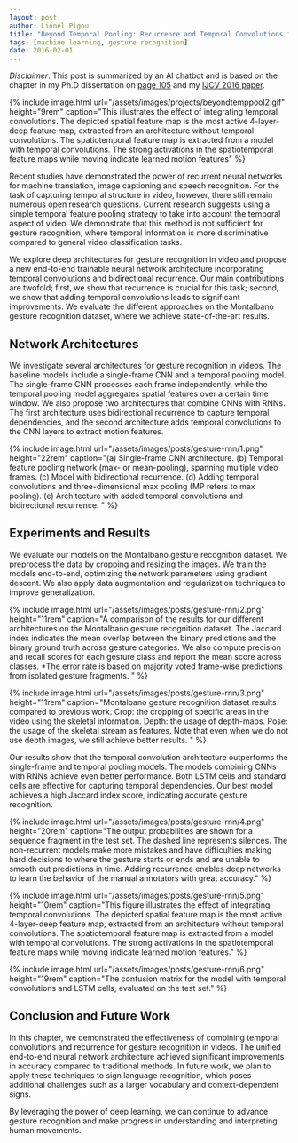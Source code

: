 ```yaml
---
layout: post
author: Lionel Pigou
title: "Beyond Temporal Pooling: Recurrence and Temporal Convolutions for Gesture Recognition in Video"
tags: [machine learning, gesture recognition]
date: 2016-02-01
---
```


_Disclaimer_: This post is summarized by an AI chatbot and is based on the chapter in my Ph.D dissertation on [page 105](/assets/phd-lionelpigou.pdf#page=105) and my [IJCV 2016 paper](https://arxiv.org/pdf/1506.01911.pdf). 

{% include image.html url="/assets/images/projects/beyondtemppool2.gif" height="9rem"
    caption="This illustrates the
effect of integrating temporal convolutions. The depicted
spatial feature map is the most active 4-layer-deep feature
map, extracted from an architecture without temporal convolutions. The spatiotemporal feature map is extracted
from a model with temporal convolutions. The strong activations in the spatiotemporal feature maps while moving
indicate learned motion features" %}

Recent studies have demonstrated the power of recurrent neural networks for machine
translation, image captioning and speech recognition. For the task of capturing temporal
structure in video, however, there still remain numerous open research questions. Current
research suggests using a simple temporal feature pooling strategy to take into account the
temporal aspect of video. We demonstrate that this method is not sufficient for gesture
recognition, where temporal information is more discriminative compared to general video
classification tasks. 

We explore deep architectures for gesture recognition in video and
propose a new end-to-end trainable neural network architecture incorporating temporal
convolutions and bidirectional recurrence. Our main contributions are twofold; first,
we show that recurrence is crucial for this task; second, we show that adding temporal
convolutions leads to significant improvements. We evaluate the different approaches on
the Montalbano gesture recognition dataset, where we achieve state-of-the-art results.

## Network Architectures

We investigate several architectures for gesture recognition in videos. The baseline models include a single-frame CNN and a temporal pooling model. The single-frame CNN processes each frame independently, while the temporal pooling model aggregates spatial features over a certain time window. We also propose two architectures that combine CNNs with RNNs. The first architecture uses bidirectional recurrence to capture temporal dependencies, and the second architecture adds temporal convolutions to the CNN layers to extract motion features.

{% include image.html url="/assets/images/posts/gesture-rnn/1.png"  height="22rem" 
    caption="(a) Single-frame CNN architecture. (b) Temporal feature pooling network (max- or
mean-pooling), spanning multiple video frames. (c) Model
with bidirectional recurrence. (d) Adding temporal convolutions and three-dimensional max pooling (MP refers
to max pooling). (e) Architecture with added temporal
convolutions and bidirectional recurrence.
" %}

## Experiments and Results

We evaluate our models on the Montalbano gesture recognition dataset. We preprocess the data by cropping and resizing the images. We train the models end-to-end, optimizing the network parameters using gradient descent. We also apply data augmentation and regularization techniques to improve generalization.

{% include image.html url="/assets/images/posts/gesture-rnn/2.png"  height="11rem" 
    caption="A comparison of the results for our different architectures on the Montalbano
gesture recognition dataset. The Jaccard index indicates the mean overlap between the binary
predictions and the binary ground truth across gesture categories. We also compute precision
and recall scores for each gesture class and report the mean score across classes.
*The error rate is based on majority voted frame-wise predictions from isolated gesture
fragments.
" %}

{% include image.html url="/assets/images/posts/gesture-rnn/3.png"  height="11rem" 
    caption="Montalbano gesture recognition dataset results compared to previous work. Crop:
the cropping of specific areas in the video using the skeletal information. Depth: the usage of
depth-maps. Pose: the usage of the skeletal stream as features. Note that even when we do
not use depth images, we still achieve better results.
" %}

Our results show that the temporal convolution architecture outperforms the single-frame and temporal pooling models. The models combining CNNs with RNNs achieve even better performance. Both LSTM cells and standard cells are effective for capturing temporal dependencies. Our best model achieves a high Jaccard index score, indicating accurate gesture recognition.

{% include image.html url="/assets/images/posts/gesture-rnn/4.png"  height="20rem" 
    caption="The output probabilities are shown for a sequence fragment in the test set. The
dashed line represents silences. The non-recurrent models make more mistakes and have
difficulties making hard decisions to where the gesture starts or ends and are unable to smooth
out predictions in time. Adding recurrence enables deep networks to learn the behavior of the
manual annotators with great accuracy." %}

{% include image.html url="/assets/images/posts/gesture-rnn/5.png"  height="10rem" 
    caption="This figure illustrates the effect of integrating temporal convolutions. The depicted spatial feature map is the most active 4-layer-deep feature map,
extracted from an architecture without temporal convolutions. The spatiotemporal feature
map is extracted from a model with temporal convolutions. The strong activations in the
spatiotemporal feature maps while moving indicate learned motion features." %}

{% include image.html url="/assets/images/posts/gesture-rnn/6.png"  height="19rem" 
    caption="The confusion matrix for the model with
temporal convolutions and LSTM cells, evaluated on the
test set." %}

## Conclusion and Future Work

In this chapter, we demonstrated the effectiveness of combining temporal convolutions and recurrence for gesture recognition in videos. The unified end-to-end neural network architecture achieved significant improvements in accuracy compared to traditional methods. In future work, we plan to apply these techniques to sign language recognition, which poses additional challenges such as a larger vocabulary and context-dependent signs.

By leveraging the power of deep learning, we can continue to advance gesture recognition and make progress in understanding and interpreting human movements.

